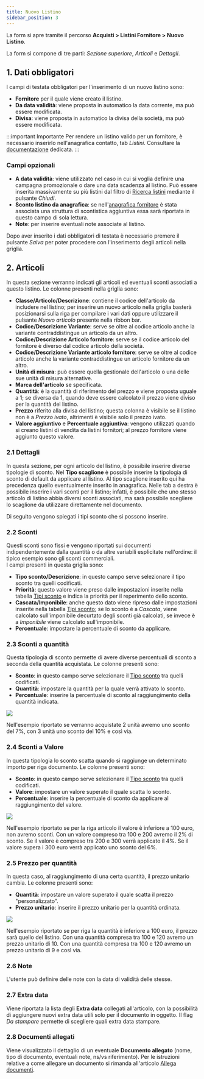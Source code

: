 ```yaml
---
title: Nuovo Listino
sidebar_position: 3
---
```


La form si apre tramite il percorso **Acquisti > Listini Fornitore > Nuovo Listino**.  

La form si compone di tre parti: *Sezione superiore*, *Articoli* e *Dettagli*.

## **1. Dati obbligatori**

I campi di testata obbligatori per l'inserimento di un nuovo listino sono:

- **Fornitore** per il quale viene creato il listino.  
- **Da data validità**: viene proposta in automatico la data corrente, ma può essere modificata.  
- **Divisa**: viene proposta in automatico la divisa della società, ma può essere modificata.  

:::important Importante
Per rendere un listino valido per un fornitore, è necessario inserirlo nell'anagrafica contatto, tab *Listini*. Consultare la [documentazione](/docs/erp-home/registers/contacts/create-new-contact/accounting-data/customer-vendors-data/price-list) dedicata.
:::

### Campi opzionali

- **A data validità**: viene utilizzato nel caso in cui si voglia definire una campagna promozionale o dare una data scadenza al listino. Può essere inserita massivamente su più listini dal filtro di [Ricerca listini](/docs/purchase/purchase-price-lists/search-purchase-price-list) mediante il pulsante *Chiudi*.   
- **Sconto listino da anagrafica**: se nell'[anagrafica fornitore](/docs/erp-home/registers/contacts/create-new-contact/accounting-data/customer-vendors-data/price-list) è stata associata una struttura di scontistica aggiuntiva essa sarà riportata in questo campo di sola lettura.  
- **Note**: per inserire eventuali note associate al listino.   

Dopo aver inserito i dati obbligatori di testata è necessario premere il pulsante *Salva* per poter procedere con l'inserimento degli articoli nella griglia.


## **2. Articoli**

In questa sezione verranno indicati gli articoli ed eventuali sconti associati a questo listino. Le colonne presenti nella griglia sono:

- **Classe/Articolo/Descrizione**: contiene il codice dell'articolo da includere nel listino; per inserire un nuovo articolo nella griglia basterà posizionarsi sulla riga per compilare i vari dati oppure utilizzare il pulsante *Nuovo articolo* presente nella ribbon bar.  
- **Codice/Descrizione Variante**: serve se oltre al codice articolo anche la variante contraddistingue un articolo da un altro.
- **Codice/Descrizione Articolo fornitore**: serve se il codice articolo del fornitore è diverso dal codice articolo della società.
- **Codice/Descrizione Variante articolo fornitore**: serve se oltre al codice articolo anche la variante contraddistingue un articolo fornitore da un altro.
- **Unità di misura**: può essere quella gestionale dell'articolo o una delle sue unità di misura alternative.
- **Marca dell'articolo** se specificata.
- **Quantità**: è la quantità di riferimento del prezzo e viene proposta uguale a 1; se diversa da 1, quando deve essere calcolato il prezzo viene diviso per la quantità del listino.
- **Prezzo** riferito alla divisa del listino; questa colonna è visibile se il listino non è a *Prezzo ivato*, altrimenti è visibile solo il prezzo ivato.
- **Valore aggiuntivo** e **Percentuale aggiuntiva**: vengono utilizzati quando si creano listini di vendita da listini fornitori; al prezzo fornitore viene aggiunto questo valore.

### 2.1 Dettagli

In questa sezione, per ogni articolo del listino, è possibile inserire diverse tipologie di sconto. Nel **Tipo scaglione** è possibile inserire la tipologia di sconto di default da applicare al listino. Al tipo scaglione inserito qui ha precedenza quello eventualmente inserito in anagrafica.
Nelle tab a destra è possibile inserire i vari sconti per il listino; infatti, è possibile che uno stesso articolo di listino abbia diversi sconti associati, ma sarà possibile scegliere lo scaglione da utilizzare direttamente nel documento.

Di seguito vengono spiegati i tipi sconto che si possono inserire.

### 2.2 Sconti

Questi sconti sono fissi e vengono riportati sui documenti indipendentemente dalla quantità o da altre variabili esplicitate nell'ordine: il tipico esempio sono gli sconti commerciali.       
I campi presenti in questa griglia sono:
- **Tipo sconto/Descrizione**: in questo campo serve selezionare il tipo sconto tra quelli codificati.        
- **Priorità**: questo valore viene preso dalle impostazioni inserite nella tabella [Tipi sconto](/docs/configurations/tables/general-settings/discount-types) e indica la priorità per il reperimento dello sconto.       
- **Cascata/Imponibile**: anche questo dato viene ripreso dalle impostazioni inserite nella tabella [Tipi sconto](/docs/configurations/tables/general-settings/discount-types); se lo sconto è a *Cascata*, viene calcolato sull'imponibile decurtato degli sconti già calcolati, se invece è a *Imponibile* viene calcolato sull'imponibile.         
- **Percentuale**: impostare la percentuale di sconto da applicare.       

### 2.3 Sconti a quantità

Questa tipologia di sconto permette di avere diverse percentuali di sconto a seconda della quantità acquistata. Le colonne presenti sono:      
- **Sconto**: in questo campo serve selezionare il [Tipo sconto](/docs/configurations/tables/general-settings/discount-types) tra quelli codificati.         
- **Quantità**: impostare la quantità per la quale verrà attivato lo sconto.          
- **Percentuale**: inserire la percentuale di sconto al raggiungimento della quantità indicata.      

![](/img/it-it/sales/sales-price-list/insert-sales-price-list/image07.png)

Nell'esempio riportato se verranno acquistate 2 unità avremo uno sconto del 7%, con 3 unità uno sconto del 10% e così via.

### 2.4 Sconti a Valore

In questa tipologia lo sconto scatta quando si raggiunge un determinato importo per riga documento. Le colonne presenti sono:     
- **Sconto**: in questo campo serve selezionare il [Tipo sconto](/docs/configurations/tables/general-settings/discount-types) tra quelli codificati.            
- **Valore**: impostare un valore superato il quale scatta lo sconto.
- **Percentuale**: inserire la percentuale di sconto da applicare al raggiungimento del valore.

![](/img/it-it/sales/sales-price-list/insert-sales-price-list/image09.png)

Nell'esempio riportato se per la riga articolo il valore è inferiore a 100 euro, non avremo sconti. Con un valore compreso tra 100 e 200 avremo il 2% di sconto. Se il valore è compreso tra 200 e 300 verrà applicato il 4%. Se il valore supera i 300 euro verrà applicato uno sconto del 6%.

### 2.5 Prezzo per quantità

In questa caso, al raggiungimento di una certa quantità, il prezzo unitario cambia. Le colonne presenti sono:      
- **Quantità**: impostare un valore superato il quale scatta il prezzo "personalizzato".      
- **Prezzo unitario**: inserire il prezzo unitario per la quantità ordinata.

![](/img/it-it/sales/sales-price-list/insert-sales-price-list/image11.png)

Nell'esempio riportato se per riga la quantità è inferiore a 100 euro, il prezzo sarà quello del listino. Con una quantità compresa tra 100 e 120 avremo un prezzo unitario di 10. Con una quantità compresa tra 100 e 120 avremo un prezzo unitario di 9 e così via.

### 2.6 Note

L'utente può definire delle note con la data di validità delle stesse.

### 2.7 Extra data

Viene riportata la lista degli **Extra data** collegati all'articolo, con la possibilità di aggiungere nuovi extra data utili solo per il documento in oggetto. Il flag *Da stampare* permette di scegliere quali extra data stampare.

### 2.8 Documenti allegati

Viene visualizzato il dettaglio di un eventuale **Documento allegato** (nome, tipo di documento, eventuali note, ns/vs riferimento). Per le istruzioni relative a come allegare un documento si rimanda all'articolo [Allega documenti](/docs/guide/common/operations-with-data/attach-documents).